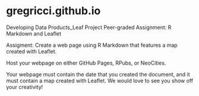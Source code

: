 # gregricci.github.io
Developing Data Products_Leaf Project
Peer-graded Assignment: R Markdown and Leaflet

Assigment:
Create a web page using R Markdown that features a map created with Leaflet.

Host your webpage on either GitHub Pages, RPubs, or NeoCities.

Your webpage must contain the date that you created the document, and it must contain a map created with Leaflet. We would love to see you show off your creativity! 
